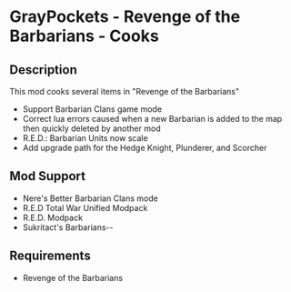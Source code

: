 # GrayPockets - Revenge of the Barbarians - Cooks

## Description

This mod cooks several items in "Revenge of the Barbarians"

* Support Barbarian Clans game mode
* Correct lua errors caused when a new Barbarian is added to the map then quickly deleted by another mod
* R.E.D.: Barbarian Units now scale
* Add upgrade path for the Hedge Knight, Plunderer, and Scorcher

## Mod Support

* Nere's Better Barbarian Clans mode
* R.E.D Total War Unified Modpack
* R.E.D. Modpack
* Sukritact's Barbarians--

## Requirements

* Revenge of the Barbarians
